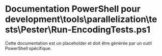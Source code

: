 # Documentation PowerShell pour development\tools\parallelization\tests\Pester\Run-EncodingTests.ps1

Cette documentation est un placeholder et doit être générée par un outil PowerShell spécifique.
